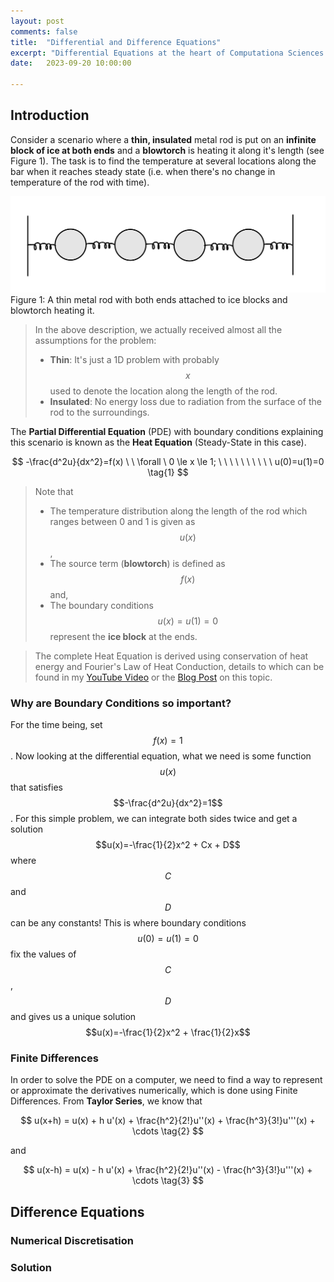 ```yaml
---
layout: post
comments: false
title:  "Differential and Difference Equations"
excerpt: "Differential Equations at the heart of Computationa Sciences and to solve them on a computer, we need to understand Difference Equations."
date:   2023-09-20 10:00:00

---
```


## Introduction
Consider a scenario where a **thin, insulated** metal rod is put on an **infinite block of ice at both ends** and a **blowtorch** is heating it along it's length (see Figure 1). The task is to find the temperature at several locations along the bar when it reaches steady state (i.e. when there's no change in temperature of the rod with time).

<div class="imgcap">
  <img src="https://raw.githubusercontent.com/tgautam03/Computational-Sciences/gh-pages/assets/2023-09-11-Four-Special-Matrices/K4.png" alt="this slowpoke moves"  width="800"/>
  <div class="thecap">Figure 1: A thin metal rod with both ends attached to ice blocks and blowtorch heating it. </div>
</div>

> In the above description, we actually received almost all the assumptions for the problem:
> - **Thin**: It's just a 1D problem with probably $$x$$ used to denote the location along the length of the rod.
> - **Insulated**: No energy loss due to radiation from the surface of the rod to the surroundings.

The **Partial Differential Equation** (PDE) with boundary conditions explaining this scenario is known as the **Heat Equation** (Steady-State in this case). 

$$
-\frac{d^2u}{dx^2}=f(x) \ \ \forall \ 0 \le x \le 1; \ \ \ \ \ \ \ \ \ \ u(0)=u(1)=0 \tag{1}
$$

> Note that 
> - The temperature distribution along the length of the rod which ranges between 0 and 1 is given as $$u(x)$$,
> - The source term (**blowtorch**) is defined as $$f(x)$$ and,
> - The boundary conditions $$u(x)=u(1)=0$$ represent the **ice block** at the ends. 

> The complete Heat Equation is derived using conservation of heat energy and Fourier's Law of Heat Conduction, details to which can be found in my [YouTube Video]() or the [Blog Post]() on this topic.

### Why are **Boundary Conditions** so important?
For the time being, set $$f(x)=1$$. Now looking at the differential equation, what we need is some function $$u(x)$$ that satisfies $$-\frac{d^2u}{dx^2}=1$$. For this simple problem, we can integrate both sides twice and get a solution $$u(x)=-\frac{1}{2}x^2 + Cx + D$$ where $$C$$ and $$D$$ can be any constants! This is where boundary conditions $$u(0)=u(1)=0$$ fix the values of $$C$$, $$D$$ and gives us a unique solution $$u(x)=-\frac{1}{2}x^2 + \frac{1}{2}x$$

### Finite Differences
In order to solve the PDE on a computer, we need to find a way to represent or approximate the derivatives numerically, which is done using Finite Differences. From **Taylor Series**, we know that 

$$
u(x+h) = u(x) + h u'(x) + \frac{h^2}{2!}u''(x) + \frac{h^3}{3!}u'''(x) + \cdots \tag{2}
$$

and 

$$
u(x-h) = u(x) - h u'(x) + \frac{h^2}{2!}u''(x) - \frac{h^3}{3!}u'''(x) + \cdots \tag{3}
$$

## Difference Equations

### Numerical Discretisation

### Solution